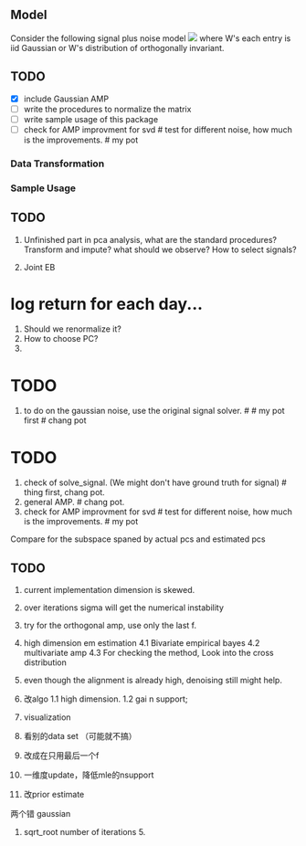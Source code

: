## Model 
Consider the following signal plus noise model
<img src="https://render.githubusercontent.com/render/math?math=%5Cmathbf%7BX%7D%20%3D%20%5Csum_%7BI%3D1%7D%5Ek%20%5Clambda%20%5Cmathbf%7Bu%7D%5Cmathbf%7Bv%7D%5E%5Ctop%20%2B%20W">
where W's each entry is iid Gaussian or W's distribution of orthogonally invariant.

## TODO
- [x] include Gaussian AMP
- [ ] write the procedures to normalize the matrix
- [ ] write sample usage of this package
- [ ] check for AMP improvment for svd # test for different noise, how much is the improvements. # my pot

### Data Transformation


### Sample Usage


## TODO
1. Unfinished part in pca analysis, what are the standard procedures? Transform and impute? what should we observe? How to select signals?

2. Joint EB


# log return for each day...
1. Should we renormalize it?
2. How to choose PC?
3. 

# TODO
1. to do on the gaussian noise, use the original signal solver. # # my pot first # chang pot

# TODO 

1. check of solve_signal. (We might don't have ground truth for signal) # thing first, chang pot.
3. general AMP. # chang pot.
4. check for AMP improvment for svd # test for different noise, how much is the improvements. # my pot


Compare for the subspace spaned by actual pcs and estimated pcs



## TODO 

1. current implementation dimension is skewed. 

2. over iterations sigma will get the numerical instability

3. try for the orthogonal amp, use only the last f.
4. high dimension em estimation
4.1 Bivariate empirical bayes
4.2 multivariate amp
4.3 For checking the method, Look into the cross distribution 

5. even though the alignment is already high, denoising still might help.

1. 改algo
1.1 high dimension.
1.2 gai  n support; 
2. visualization

3. 看别的data set （可能就不搞）


1. 改成在只用最后一个f
2. 一维度update，降低mle的nsupport
2. 改prior estimate

两个错
gaussian
1. sqrt_root
number of iterations 5.